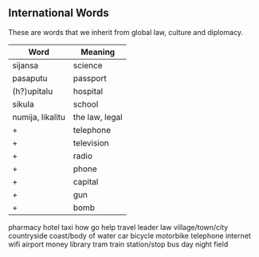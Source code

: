 International Words
--------

These are words that we inherit from global law, culture and diplomacy.

Word | Meaning
-----|--------
sijansa | science
pasaputu | passport
(h?)upitalu | hospital
sikula | school | 
numija, likalitu | the law, legal
+ | telephone
+ | television 
+ | radio 
+ | phone
+ | capital | 
+ | gun | 
+ | bomb | 
pharmacy
hotel
taxi
how
go
help
travel
leader
law
village/town/city
countryside
coast/body of water
car
bicycle
motorbike
telephone
internet
wifi
airport
money
library
tram
train
station/stop
bus
day
night
field